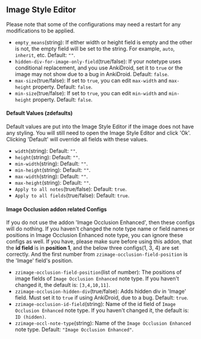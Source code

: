 ## Image Style Editor

Please note that some of the configurations may need a restart for any modifications to be applied.

- `empty_means`(string): If either width or height field is empty and the other is not, the empty field will be set to the string. For example, `auto`, `inherit`, etc. Default: `""`.
- `hidden-div-for-image-only-field`(true/false): If your notetype uses conditional replacement, and you use AnkiDroid, set it to `true` or the image may not show due to a bug in AnkiDroid. Default: `false`.
- `max-size`(true/false): If set to `true`, you can edit `max-width` and `max-height` property. Default: `false`.
- `min-size`(true/false): If set to `true`, you can edit `min-width` and `min-height` property. Default: `false`.

#### Default Values (zdefaults)

Default values are put into the Image Style Editor if the image does not have any styling. You will still need to open the Image Style Editor and click 'Ok'.
Clicking 'Default' will override all fields with these values.

- `width`(string): Default: `""`.
- `height`(string): Default: `""`.
- `min-width`(string): Default: `""`.
- `min-height`(string): Default: `""`.
- `max-width`(string): Default: `""`.
- `max-height`(string): Default: `""`.
- `Apply to all notes`(true/false): Default: `true`.
- `Apply to all fields`(true/false): Default: `true`.

#### Image Occlusion addon related Configs

If you do not use the addon 'Image Occlusion Enhanced', then these configs will do nothing.
If you haven't changed the note type name or field names or positions in Image Occlusion Enhanced note type, you can ignore these configs as well.
If you have, please make sure before using this addon, that the **id field** is in **position 1**, and the below three configs(1, 3, 4) are set correctly. And the first number from `zzimage-occlusion-field-position` is the 'Image' field's position.

- `zzimage-occlusion-field-position`(list of number): The positions of image fields of `Image Occlusion Enhanced` note type. If you haven't changed it, the default is: `[3,4,10,11]`.
- `zzimage-occlusion-hidden-div`(true/false): Adds hidden div in 'Image' field. Must set it to `true` if using AnkiDroid, due to a bug. Default: `true`.
- `zzimage-occlusion-id-field`(string): Name of the id field of `Image Occlusion Enhanced` note type. If you haven't changed it, the default is: `ID (hidden)`.
- `zzimage-occl-note-type`(string): Name of the `Image Occlusion Enhanced` note type. Default: `"Image Occlusion Enhanced"`.

